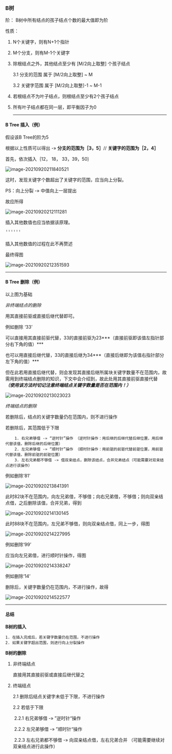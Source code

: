 ### B树

阶： B树中所有结点的孩子结点个数的最大值即为阶

性质：

1. N个关键字，则有N+1个指针

2. M个分支，则有M-1个关键字

3. 除根结点之外，其他结点至少有 [M/2向上取整] 个孩子结点

   3.1 分支的范围 属于 [M/2向上取整] ~ M

   3.2 关键字范围 属于 [M/2向上取整]-1 ~ M-1

4. 若根结点不为叶子结点，则根结点至少有2个孩子结点

5. 所有叶子结点都在同一层，即平衡因子为0

   ------

#### B Tree 插入（例）

假设该B Tree的阶为5

根据以上性质可以得出 -» **分支的范围为［3，5］**// **关键字的范围为［2，4］**

首先，依次插入｛12， 18， 33，39，50｝

![image-20210920211840521](/home/baizeyv/.config/Typora/typora-user-images/image-20210920211840521.png)

这时，发现关键字个数超出了关键字的范围，应当向上分裂。

PS：向上分裂 -» 中值向上一层提出

故应所得

![image-20210920212111281](/home/baizeyv/.config/Typora/typora-user-images/image-20210920212111281.png)

插入其他数值也应当依据该原理。

ⸯⸯⸯⸯⸯⸯ

插入其他数值的过程在此不再赘述

最终得图

![image-20210920212351593](/home/baizeyv/.config/Typora/typora-user-images/image-20210920212351593.png)

------

#### B Tree 删除（例）

以上图为基础

*非终端结点的删除*

用其直接前驱或直接后继代替即可。

例如删除 ‘33’

​		可以直接用其直接前驱代替，33的直接前驱为23***（直接前驱即该值左指针部分右下角的值）***

​		也可以用直接后继代替，33的直接后继为34***（直接后继即为该值右指针部分左下角的值）*** 

​		但在此若用直接后继代替，则会发现其直接后继所属块关键字数量不在范围内，故需用到终端结点删除的知识，下文中会介绍到，故此处用其直接前驱直接代替 ***（使用该方法时切记注意终端结点关键字数量是否在范围内！）***

![image-20210920213023023](/home/baizeyv/.config/Typora/typora-user-images/image-20210920213023023.png)



*终端结点的删除*

若删除后，结点的关键字数量仍在范围内，则不进行操作

若删除后，其范围低于下限

		1. 右兄弟够借 -» “逆时针”操作 （逆时针操作：用后继的后继代替后继位置，用后继代替该值，删除后继的后继位置）
  		2. 左兄弟够借 -» “顺时针”操作 （顺时针操作：用前驱的前驱代替前驱位置，用前驱代替该值，删除前驱的前驱位置）
  		3. 左右兄弟都不够借 -» 借双亲结点，删除该结点，合并兄弟结点（可能需要对双亲结点进行该操作）

例如删除‘81’

![image-20210920213841391](/home/baizeyv/.config/Typora/typora-user-images/image-20210920213841391.png)

此时82块不在范围内，向左兄弟借，不够借；向右兄弟借，不够借；则向双亲结点借，之后删除该值，合并兄弟，得到

![image-20210920214130145](/home/baizeyv/.config/Typora/typora-user-images/image-20210920214130145.png)

此时88块不在范围内，左兄弟不够借，则向双亲结点借，同上一步，得图

![image-20210920214227995](/home/baizeyv/.config/Typora/typora-user-images/image-20210920214227995.png)

例如删除‘99’

应当向左兄弟借，进行顺时针操作，得图

![image-20210920214338247](/home/baizeyv/.config/Typora/typora-user-images/image-20210920214338247.png)

例如删除‘14’

删除后，关键字数量仍在范围内，不进行操作，故得

![image-20210920214522577](/home/baizeyv/.config/Typora/typora-user-images/image-20210920214522577.png)

------

#### 总结

**B树的插入**

 	1. 在插入完成后，若关键字数量仍在范围，不进行操作
 	2. 如果关键字超出范围，则进行向上分裂操作

**B树的删除**

 1. 非终端结点

    直接用其直接前驱或直接后继代替之

 2. 终端结点

    2.1 删除后结点关键字未低于下限，不进行操作

    2.2 若低于下限

    ​	2.2.1 右兄弟够借 -» ”逆时针“操作

    ​	2.2.2 左兄弟够借 -» ”顺时针“操作

    ​	2.2.3 左右兄弟都不够借 -» 向双亲结点借，左右兄弟合并 （可能需要继续对双亲结点进行此操作）

    

